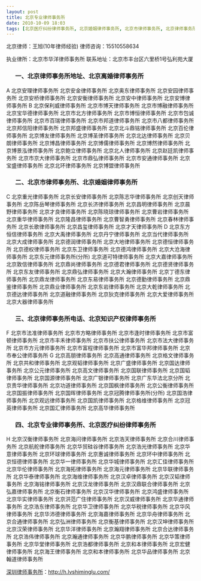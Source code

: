 ```yaml
---
layout: post
title: 北京专业律师事务所
date: 2010-10-09 18:03
tags: [北京医疗纠纷律师事务所, 北京婚姻律师事务所, 北京市律师事务所, 北京律师事务所地址, 北京律师事务所电话, 北京律师在线咨询, 北京知识产权律师事务所, 北京离婚律师事务所]
---
```

北京律师：王旭(10年律师经验)
律师咨询：15510558634

执业律所：北京市华洋律师事务所
联系地址：北京市丰台区六里桥1号弘利苑大厦
<ol>
<h3>一、北京律师事务所地址、北京离婚律师事务所</h3>
</ol>
A
北京安理律师事务所
北京安金律师事务所
北京奥东律师事务所
北京安园律师事务所
北京安桥律师事务所
北京安衡律师事务所
北京安中律师事务所
北京安博律师事务所
B
北京保利威律师事务所
北京市博天律师事务所
北京市博融律师事务所
北京宝华德律师事务所
北京市北方律师事务所
北京市博恒律师事务所
北京市包诚律师事务所
北京市百瑞律师事务所
北京市邦道律师事务所
北京市八都律师事务所
北京邦信阳律师事务所
北京邦盛律师事务所
北京北斗鼎铭律师事务所
北京百伦律师事务所
北京博友律师事务所
北京博圣律师事务所
北京北达律师事务所
北京贝朗律师事务所
北京博昌律师事务所
北京博儒律师事务所
北京博然律师事务所
北京博景泓律师事务所
北京鲍立律师事务所
北京北人律师事务所
北京赵廷凯律师事务所
北京市京大律师事务所
北京市鼎弘律师事务所
北京市安通律师事务所
北京宝盛律师事务所
北京北环律师事务所
北京博盟律师事务所
<ol>
<h3>二、北京市律师事务所、北京婚姻律师事务所</h3>
</ol>
C
北京重光律师事务所
北京长安律师事务所
北京陈志华律师事务所
北京创天律师事务所
北京陈岳琴律师事务所
北京长济律师事务所
北京昌明律师事务所
北京晨野律师事务所
北京才良律师事务所
北京陈晓琼律师事务所
北京曹岩律师事务所
北京重华律师事务所
北京隆昌律师事务所
北京曹智勇律师事务所
北京春林律师事务所
北京长歌律师事务所
北京昌玺律师事务所
北京才天律师事务所
D
北京东方恒信律师事务所
北京大禹律师事务所
北京丹宁律师事务所
北京当代律师事务所
北京大成律师事务所
北京德润律师事务所
北京大地律师事务所
北京德恒律师事务所
北京德权律师事务所
北京东卫律师事务所
北京德鸿律师事务所
北京大沧海律师事务所
北京东元律师事务所(分所)
北京道可特律师事务所
北京大嘉律师事务所
北京敦信律师事务所
北京鼎尚律师事务所
北京德君律师事务所
北京德贤律师事务所
北京东友律师事务所
北京鼎弘律师事务所
北京大瀚律师事务所
北京丁德东律师事务所
北京鼎龙律师事务所
北京东易律师事务所
北京德勤律师事务所
北京鼎鉴律师事务所
北京鼎业律师事务所
北京东岩律师事务所
北京大乾律师事务所
北京德达律师事务所
北京道融律师事务所
北京狄克律师事务所
北京大爱律师事务所
北京大器律师事务所
<ol>
<h3>三、北京律师事务所电话、北京知识产权律师事务所</h3>
</ol>
F
北京市法准律师事务所
北京市方略律师事务所
北京市逢时律师事务所
北京市富顿律师事务所
北京市丰禾律师事务所
北京市扶公律师事务所
北京市法大律师事务所
北京市方元律师事务所
北京市富程律师事务所
北京市富华邦律师事务所
北京市奉公律师事务所
G
北京高朋律师事务所
北京高通律师事务所
北京格文律师事务所
北京共和律师事务所
北京观韬律师事务所
北京广盛律师事务所
北京国达律师事务所
北京公元律师事务所
北京高文律师事务所
北京国联律师事务所
北京国韬律师事务所
北京国源律师事务所
北京广银律师事务所
北京广东华法北京分所
北京贵华律师事务所
北京功道律师事务所
北京国枫律师事务所
北京公衡律师事务所
北京国振律师事务所
北京国晖律师事务所
北京冠腾律师事务所(分所)
北京国浩律师事务所
北京观远律师事务所
北京国凯律师事务所
北京格维律师事务所
北京冠英律师事务所
北京国汇律师事务所
北京高华律师事务所
<ol>
<h3>四、北京专业律师事务所、北京医疗纠纷律师事务所</h3>
</ol>
H
北京汉衡律师事务所
北京海问律师事务所
北京浩天律师事务所
北京合川律师事务所
北京航舵律师事务所
北京华贸硅谷律师事务所
北京浩光律师事务所
北京华意律师事务所
北京环球律师事务所
北京惠诚律师事务所
北京环中律师事务所
北京恒德律师事务所
北京华一律师事务所
北京华城律师事务所
北京汇佳律师事务所
北京华伦律师事务所
北京海拓律师事务所
北京海元律师事务所
北京华联律师事务所
北京华泰律师事务所
北京海维律师事务所
北京汉卓律师事务所
北京汉韬律师事务所
北京海铭律师事务所
北京汉龙律师事务所
北京汉鼎联合律师事务所
北京弘嘉律师事务所
北京衡石律师事务所
北京汉华律师事务所
北京鸿盛律师事务所
北京华实律师事务所
北京洪范广住律师事务所
北京汉威律师事务所
北京华通律师事务所
北京浩东律师事务所
北京华卫律师事务所
北京华税律师事务所
北京华风律师事务所
北京华沛德律师事务所
北京海嘉律师事务所
北京华舟律师事务所
北京合通律师事务所
北京弘洲律师事务所
北京衡基律师事务所
北京汉坤律师事务所
北京汉荣律师事务所
北京华洋律师事务所
北京瀚翔律师事务所
北京合达律师事务所
北京浩伟律师事务所
北京瀚通律师事务所
北京华鹏律师事务所
北京华策律师事务所
北京华堂律师事务所
北京浩都律师事务所
北京和本律师事务所
北京宏健律师事务所
北京海王律师事务所
北京和本律师事务所
北京华品律师事务所
北京翰道律师事务所

<a href="http://h.lvshiminglu.com/">深圳律师事务所</a>：<a href="http://h.lvshiminglu.com/">http://h.lvshiminglu.com/</a>

